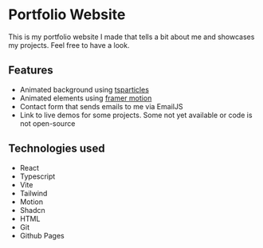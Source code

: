 # Portfolio Website

This is my portfolio website I made that tells a bit about me and showcases my projects. Feel free to have a look.

## Features

- Animated background using [tsparticles](https://particles.js.org/)
- Animated elements using [framer motion](https://motion.dev/)
- Contact form that sends emails to me via EmailJS
- Link to live demos for some projects. Some not yet available or code is not open-source

## Technologies used

- React
- Typescript
- Vite
- Tailwind
- Motion
- Shadcn
- HTML
- Git
- Github Pages

